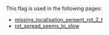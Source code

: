This flag is used in the following pages:
 - [missing_localisation_serpent_rot_2_t](../events/missing_localisation_serpent_rot_2_t.md)
 - [rot_spread_seems_to_slow](../events/rot_spread_seems_to_slow.md)
